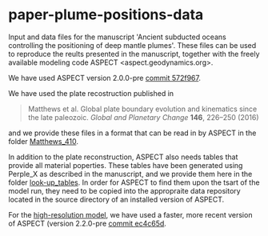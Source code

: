# paper-plume-positions-data
Input and data files for the manuscript 'Ancient subducted oceans controlling the positioning of deep mantle plumes'. 
These files can be used to reproduce the reults presented in the manuscript, together with the freely available modeling code ASPECT <aspect.geodynamics.org>.

We have used ASPECT version 2.0.0-pre [commit 572f967](https://github.com/geodynamics/aspect/tree/572f9673a183c0975ceac85ea342750e8c2d1930). 

We have used the plate recostruction published in 

> Matthews et al.
> Global plate boundary evolution and kinematics since the late paleozoic.
> *Global  and  Planetary  Change* **146**, 226–250 (2016)

and we provide these files in a format that can be read in by ASPECT in the folder [Matthews_410](./Matthews_410). 

In addition to the plate reconstruction, ASPECT also needs tables that provide all material poperties. 
These tables have been generated using Perple_X as described in the manuscript, and we provide them here
in the folder [look-up_tables](./look-up_tables). 
In order for ASPECT to find them upon the tsart of the model run, they need to be copied into the appropraite 
data repository located in the source directory of an installed version of ASPECT. 


For the [high-resolution model](./input_files/global_convection_3d_stabilization_big.prm), we have used a faster, more recent version of ASPECT (version 2.2.0-pre [commit ec4c65d](https://github.com/jdannberg/aspect/releases/tag/paper-plume-positions-data). 




